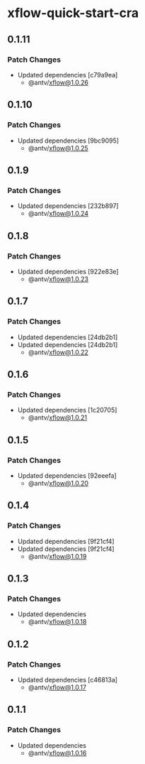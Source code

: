 # xflow-quick-start-cra

## 0.1.11

### Patch Changes

- Updated dependencies [c79a9ea]
  - @antv/xflow@1.0.26

## 0.1.10

### Patch Changes

- Updated dependencies [9bc9095]
  - @antv/xflow@1.0.25

## 0.1.9

### Patch Changes

- Updated dependencies [232b897]
  - @antv/xflow@1.0.24

## 0.1.8

### Patch Changes

- Updated dependencies [922e83e]
  - @antv/xflow@1.0.23

## 0.1.7

### Patch Changes

- Updated dependencies [24db2b1]
- Updated dependencies [24db2b1]
  - @antv/xflow@1.0.22

## 0.1.6

### Patch Changes

- Updated dependencies [1c20705]
  - @antv/xflow@1.0.21

## 0.1.5

### Patch Changes

- Updated dependencies [92eeefa]
  - @antv/xflow@1.0.20

## 0.1.4

### Patch Changes

- Updated dependencies [9f21cf4]
- Updated dependencies [9f21cf4]
  - @antv/xflow@1.0.19

## 0.1.3

### Patch Changes

- Updated dependencies
  - @antv/xflow@1.0.18

## 0.1.2

### Patch Changes

- Updated dependencies [c46813a]
  - @antv/xflow@1.0.17

## 0.1.1

### Patch Changes

- Updated dependencies
  - @antv/xflow@1.0.16
